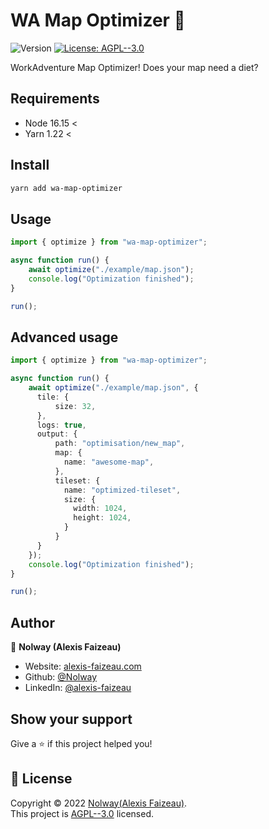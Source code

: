 <h1>WA Map Optimizer 💪</h1>
<p>
  <img alt="Version" src="https://img.shields.io/badge/version-1.2.1-blue.svg?cacheSeconds=2592000" />
  <a href="LICENSE.txt" target="_blank">
    <img alt="License: AGPL--3.0" src="https://img.shields.io/badge/License-AGPL--3.0-yellow.svg" />
  </a>
</p>

WorkAdventure Map Optimizer! Does your map need a diet?

## Requirements

- Node 16.15 <
-	Yarn 1.22 <

## Install

```sh
yarn add wa-map-optimizer
```

## Usage

```ts
import { optimize } from "wa-map-optimizer";

async function run() {
    await optimize("./example/map.json");
    console.log("Optimization finished");
}

run();
```

## Advanced usage

```ts
import { optimize } from "wa-map-optimizer";

async function run() {
    await optimize("./example/map.json", {
      tile: {
          size: 32,
      },
      logs: true,
      output: {
          path: "optimisation/new_map",
          map: {
            name: "awesome-map",
          },
          tileset: {
            name: "optimized-tileset",
            size: {
              width: 1024,
              height: 1024,
            }
          }
      }
    });
    console.log("Optimization finished");
}

run();
```

## Author

👤 **Nolway (Alexis Faizeau)**

-   Website: [alexis-faizeau.com](https://www.alexis-faizeau.com)
-   Github: [@Nolway](https://github.com/Nolway)
-   LinkedIn: [@alexis-faizeau](https://linkedin.com/in/alexis-faizeau)

## Show your support

Give a ⭐️ if this project helped you!

## 📝 License

Copyright © 2022 [Nolway(Alexis Faizeau)](https://github.com/Nolway).<br />
This project is [AGPL--3.0](LICENSE.txt) licensed.
